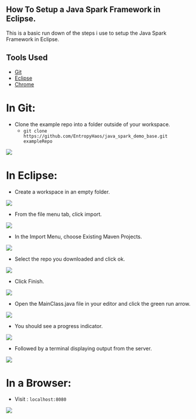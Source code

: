 ## How To Setup a Java Spark Framework in Eclipse.

This is a basic run down of the steps i use to setup the Java Spark Framework in Eclipse.

## Tools Used

* [Git](https://git-scm.com/download "Git for window")
* [Eclipse](https://eclipse.org/downloads/ "Version: Neon.1a Release (4.6.1)")
* [Chrome](https://www.google.com/chrome/browser/desktop/index.html "Browser")

# In Git:

* Clone the example repo into a folder outside of your workspace.
  * ```git clone https://github.com/EntropyHaos/java_spark_demo_base.git exampleRepo```

![](img/git_step_1.jpg)

# In Eclipse:

* Create a workspace in an empty folder.

![](img/eclipse_step_1.jpg)

* From the file menu tab, click import.

![](img/eclipse_step_2.jpg)
 
* In the Import Menu, choose Existing Maven Projects.

![](img/eclipse_step_3.jpg)
 
* Select the repo you downloaded and click ok.

![](img/eclipse_step_4.jpg)
 
* Click Finish.

![](img/eclipse_step_5.jpg)

* Open the MainClass.java file in your editor and click the green run arrow.

![](img/eclipse_step_6.jpg)

* You should see a progress indicator.

![](img/eclipse_step_7.jpg)

* Followed by a terminal displaying output from the server.

![](img/eclipse_step_8.jpg)

# In a Browser:

 * Visit : ```localhost:8080```
 
![](img/browser_step_1.jpg)
